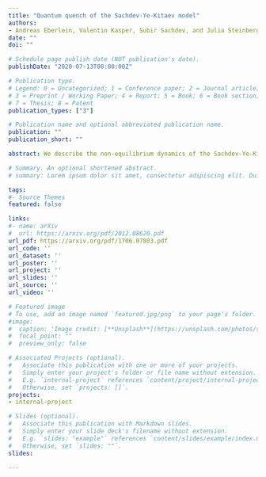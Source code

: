 ```yaml
---
title: "Quantum quench of the Sachdev-Ye-Kitaev model"
authors:
- Andreas Eberlein, Valentin Kasper, Subir Sachdev, and Julia Steinberg
date: ""
doi: ""

# Schedule page publish date (NOT publication's date).
publishDate: "2020-07-13T00:00:00Z"

# Publication type.
# Legend: 0 = Uncategorized; 1 = Conference paper; 2 = Journal article;
# 3 = Preprint / Working Paper; 4 = Report; 5 = Book; 6 = Book section;
# 7 = Thesis; 8 = Patent
publication_types: ["3"]

# Publication name and optional abbreviated publication name.
publication: ""
publication_short: ""

abstract: We describe the non-equilibrium dynamics of the Sachdev-Ye-Kitaev models of fermions with all-to-all interactions. These provide tractable models of the dynamics of quantum systems without quasiparticle excitations. The Kadanoff-Baym equations show that the final state is thermal, and their numerical analysis appears consistent with a thermalization rate proportional to the absolute temperature of the final state. We also obtain an exact analytic solution of the non-equilibrium dynamics in the large $q$ limit of a model with $q$ fermion interactions. In this limit, the thermalization of the fermion Green's function is instantaneous.

# Summary. An optional shortened abstract.
# summary: Lorem ipsum dolor sit amet, consectetur adipiscing elit. Duis posuere tellus ac convallis placerat. Proin tincidunt magna sed ex sollicitudin condimentum.

tags:
#- Source Themes
featured: false

links:
#- name: arXiv
#  url: https://arxiv.org/pdf/2012.08620.pdf 
url_pdf: https://arxiv.org/pdf/1706.07803.pdf
url_code: ''
url_dataset: ''
url_poster: ''
url_project: ''
url_slides: ''
url_source: ''
url_video: ''

# Featured image
# To use, add an image named `featured.jpg/png` to your page's folder. 
#image:
#  caption: 'Image credit: [**Unsplash**](https://unsplash.com/photos/s9CC2SKySJM)'
#  focal_point: ""
#  preview_only: false

# Associated Projects (optional).
#   Associate this publication with one or more of your projects.
#   Simply enter your project's folder or file name without extension.
#   E.g. `internal-project` references `content/project/internal-project/index.md`.
#   Otherwise, set `projects: []`.
projects:
- internal-project

# Slides (optional).
#   Associate this publication with Markdown slides.
#   Simply enter your slide deck's filename without extension.
#   E.g. `slides: "example"` references `content/slides/example/index.md`.
#   Otherwise, set `slides: ""`.
slides:

---
```



